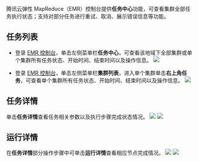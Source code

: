 腾讯云弹性 MapReduce（EMR）控制台提供**任务中心**功能，可查看集群全部任务执行状态；支持对部分任务进行重试、取消、展示错误信息等功能。

## 任务列表
- 登录 [EMR 控制台](https://console.cloud.tencent.com/emr)，单击左侧菜单栏**任务中心**，可查看该地域下全部集群或单个集群所有任务状态、开始时间、结束时间以及操作信息。
![](https://qcloudimg.tencent-cloud.cn/raw/8b75f998cbb5b86210dd8ba4f0f3c11c.png)

- 登录 [EMR 控制台](https://console.cloud.tencent.com/emr)，单击左侧菜单栏**集群列表**，进入单个集群单击**右上角任务**，可查看单个集群所有任务状态、开始时间、结束时间以及操作信息。 
![](https://qcloudimg.tencent-cloud.cn/raw/4b105217115b76f878de84b3c3f3b4ff.png)

## 任务详情
单击**任务详情**查看任务相关参数以及执行步骤完成状态情况。
![](https://qcloudimg.tencent-cloud.cn/raw/a93079653c6ec9db4dc548ae0371386d.png)
 ![](https://qcloudimg.tencent-cloud.cn/raw/d970a98c379d6370b427f2d90ee94702.png)
 
## 运行详情
在**任务详情**部分操作步骤中可单击**运行详情**查看相应节点完成情况。
![](https://qcloudimg.tencent-cloud.cn/raw/8eb95705ce79ae74c4cfc17315b1e628.png)
![](https://qcloudimg.tencent-cloud.cn/raw/030e7f34f81069d803b9951e0cb3b491.png)
